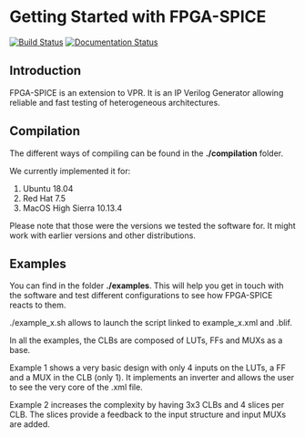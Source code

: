 # Getting Started with FPGA-SPICE

[![Build Status](https://travis-ci.org/LNIS-Projects/OpenFPGA.svg?branch=master)](https://travis-ci.org/LNIS-Projects/OpenFPGA)
[![Documentation Status](https://readthedocs.org/projects/openfpga/badge/?version=master)](https://openfpga.readthedocs.io/en/master/?badge=master)

## Introduction

FPGA-SPICE is an extension to VPR. It is an IP Verilog Generator allowing reliable and fast testing of heterogeneous architectures.

## Compilation

The different ways of compiling can be found in the **./compilation** folder. 

We currently implemented it for:

1. Ubuntu 18.04
2. Red Hat 7.5
3. MacOS High Sierra 10.13.4

Please note that those were the versions we tested the software for. It might work with earlier versions and other distributions.

## Examples

You can find in the folder **./examples**. This will help you get in touch with the software and test different configurations to see how FPGA-SPICE reacts to them. 

./example_x.sh allows to launch the script linked to example_x.xml and .blif.

In all the examples, the CLBs are composed of LUTs, FFs and MUXs as a base. 

Example 1 shows a very basic design with only 4 inputs on the LUTs, a FF and a MUX in the CLB (only 1). It implements an inverter and allows the user to see the very core of the .xml file.

Example 2 increases the complexity by having 3x3 CLBs and 4 slices per CLB. The slices provide a feedback to the input structure and input MUXs are added.




